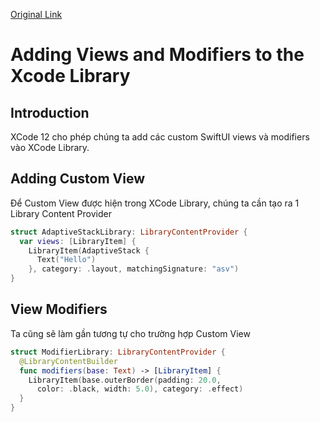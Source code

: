 [Original Link](https://useyourloaf.com/blog/adding-views-and-modifiers-to-the-xcode-library)

# Adding Views and Modifiers to the Xcode Library
## Introduction
XCode 12 cho phép chúng ta add các custom SwiftUI views và modifiers vào XCode Library.

## Adding Custom View
Để Custom View được hiện trong XCode Library, chúng ta cần tạo ra 1 Library Content Provider
```swift
struct AdaptiveStackLibrary: LibraryContentProvider {
  var views: [LibraryItem] {
    LibraryItem(AdaptiveStack {
      Text("Hello")
    }, category: .layout, matchingSignature: "asv")
}
```

## View Modifiers
Ta cũng sẽ làm gần tương tự cho trường hợp Custom View
```swift
struct ModifierLibrary: LibraryContentProvider {
  @LibraryContentBuilder
  func modifiers(base: Text) -> [LibraryItem] {
    LibraryItem(base.outerBorder(padding: 20.0, 
      color: .black, width: 5.0), category: .effect)
  }
}
```